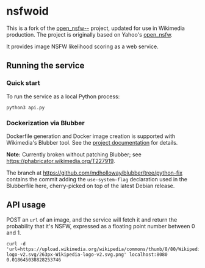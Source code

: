 # nsfwoid

This is a fork of the [open_nsfw--][] project, updated for use in Wikimedia production. The project is originally based on Yahoo's [open_nsfw][].

It provides image NSFW likelihood scoring as a web service.

## Running the service

### Quick start
To run the service as a local Python process:
```
python3 api.py
```

### Dockerization via Blubber

Dockerfile generation and Docker image creation is supported with Wikimedia's Blubber tool. See the [project documentation][Blubber] for details.

**Note:** Currently broken without patching Blubber; see https://phabricator.wikimedia.org/T227919.

The branch at https://github.com/mdholloway/blubber/tree/python-fix contains the commit adding the `use-system-flag` declaration used in the Blubberfile here, cherry-picked on top of the latest Debian release.

## API usage

POST an `url` of an image, and the service will fetch it and return the probability that it's NSFW, expressed as a floating point number between 0 and 1.

``` shell
curl -d 'url=https://upload.wikimedia.org/wikipedia/commons/thumb/8/80/Wikipedia-logo-v2.svg/263px-Wikipedia-logo-v2.svg.png' localhost:8080
0.018645038828253746
```

[open_nsfw--]: https://github.com/rahiel/open_nsfw--
[open_nsfw]: https://github.com/yahoo/open_nsfw
[docker]: https://docs.docker.com/engine/installation/
[dpkg]: https://packages.debian.org/sid/docker.io
[Blubber]: https://wikitech.wikimedia.org/wiki/Blubber
